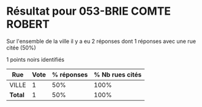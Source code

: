 # Résultat pour 053-BRIE COMTE ROBERT

Sur l'ensemble de la ville il y a eu 2 réponses dont 1 réponses avec une rue citée (50%)

1 points noirs identifiés

| Rue | Vote | % réponses | % Nb rues cités|
|-----|------|------------|----------------|
| VILLE | 1 | 50% | 100%|
| **Total** | 1 | 50% | 100%|
